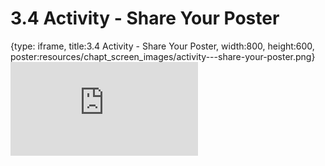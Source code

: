 # 3.4 Activity - Share Your Poster
 
{type: iframe, title:3.4 Activity - Share Your Poster, width:800, height:600, poster:resources/chapt_screen_images/activity---share-your-poster.png}
![](https://sayumiyork.github.io/c-moor-ottr-generic/activity---share-your-poster.html)
 

 
